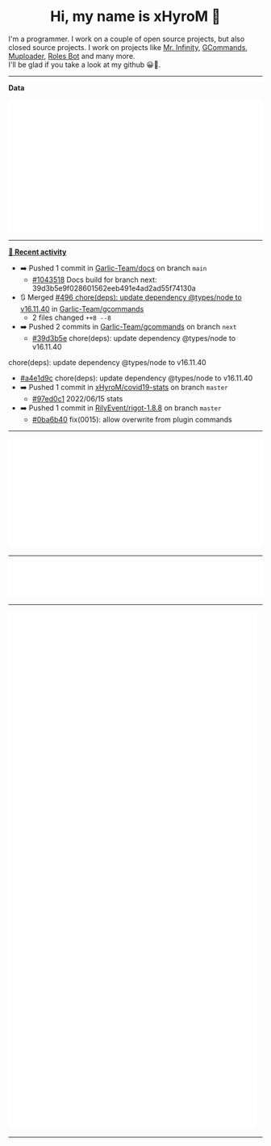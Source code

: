 <p align="center">
    <!-- <img src="https://avatars.githubusercontent.com/u/56601352" width="192" alt="hyro's pfp" /> -->
    <h1 align="center">Hi, my name is xHyroM 👋</h1>
</p>

I'm a programmer. I work on a couple of open source projects, but also closed source projects. I work on projects like [Mr. Infinity](https://discord.com/oauth2/authorize?client_id=720321585625694239&scope=bot%20applications.commands&permissions=8&redirect_uri=https://blobs.gq/imanager&prompt=consent&response_type=code), [GCommands](https://github.com/Garlic-Team/GCommands), [Muploader](https://github.com/xHyroM/Muploder), [Roles Bot](https://github.com/xHyroM/roles-bot) and many more.  
I'll be glad if you take a look at my github 😀👀.

___
**Data**

<img src="https://github.com/xHyroM/xHyroM/blob/master/.cache/base.svg">

___

**[📰 Recent activity](https://github.com/xHyroM)**
* ➡️ Pushed 1 commit in [Garlic-Team/docs](https://github.com/Garlic-Team/docs) on branch `main`
  * [#1043518](https://github.com/Garlic-Team/docs/commit/1043518) Docs build for branch next: 39d3b5e9f028601562eeb491e4ad2ad55f74130a
* 🔃 Merged [#496 chore(deps): update dependency @types/node to v16.11.40](https://github.com/Garlic-Team/gcommands/pull/496) in [Garlic-Team/gcommands](https://github.com/Garlic-Team/gcommands)
  * 2 files changed `++8 --8`
* ➡️ Pushed 2 commits in [Garlic-Team/gcommands](https://github.com/Garlic-Team/gcommands) on branch `next`
  * [#39d3b5e](https://github.com/Garlic-Team/gcommands/commit/39d3b5e) chore(deps): update dependency @types/node to v16.11.40

chore(deps): update dependency @types/node to v16.11.40
  * [#a4e1d9c](https://github.com/Garlic-Team/gcommands/commit/a4e1d9c) chore(deps): update dependency @types/node to v16.11.40
* ➡️ Pushed 1 commit in [xHyroM/covid19-stats](https://github.com/xHyroM/covid19-stats) on branch `master`
  * [#97ed0c1](https://github.com/xHyroM/covid19-stats/commit/97ed0c1) 2022/06/15 stats
* ➡️ Pushed 1 commit in [RilyEvent/rigot-1.8.8](https://github.com/RilyEvent/rigot-1.8.8) on branch `master`
  * [#0ba6b40](https://github.com/RilyEvent/rigot-1.8.8/commit/0ba6b40) fix(0015): allow overwrite from plugin commands


___

<img src="https://github.com/xHyroM/xHyroM/blob/master/.cache/isocalendar.svg">

___

<img src="https://github.com/xHyroM/xHyroM/blob/master/.cache/languages.svg">

___

<img src="https://github.com/xHyroM/xHyroM/blob/master/.cache/achievements.svg">

___
